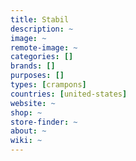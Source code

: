 ```yaml
---
title: Stabil
description: ~
image: ~
remote-image: ~
categories: []
brands: []
purposes: []
types: [crampons]
countries: [united-states]
website: ~
shop: ~
store-finder: ~
about: ~
wiki: ~
---
```

